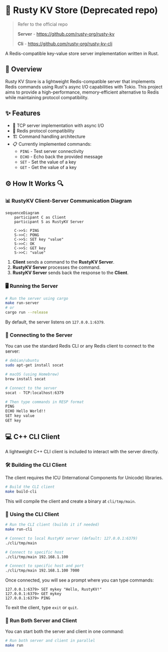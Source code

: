 # 🚀 Rusty KV Store (Deprecated repo)

> Refer to the official repo
>
> 
> **Server** - https://github.com/rusty-org/rusty-kv
> 
> **Cli** - https://github.com/rusty-org/rusty-kv-cli

A Redis-compatible key-value store server implementation written in Rust.

## 📖 Overview

Rusty KV Store is a lightweight Redis-compatible server that implements Redis
commands using Rust's async I/O capabilities with Tokio. This project aims to
provide a high-performance, memory-efficient alternative to Redis while
maintaining protocol compatibility.

## ✨ Features

- 🔄 TCP server implementation with async I/O
- 🔌 Redis protocol compatibility
- 🏗️ Command handling architecture
- 📋 Currently implemented commands:
  - `PING` - Test server connectivity
  - `ECHO` - Echo back the provided message
  - `SET` - Set the value of a key
  - `GET` - Get the value of a key

## ⚙️ How It Works 🔍

### 📊 RustyKV Client-Server Communication Diagram

```mermaid
sequenceDiagram
    participant C as Client
    participant S as RustyKV Server

    C->>S: PING
    S->>C: PONG
    C->>S: SET key "value"
    S->>C: OK
    C->>S: GET key
    S->>C: "value"
```

1. **Client** sends a command to the **RustyKV Server**.
2. **RustyKV Server** processes the command.
3. **RustyKV Server** sends back the response to the **Client**.

### 🖥️ Running the Server

```bash
# Run the server using cargo
make run-server
# or
cargo run --release
```

By default, the server listens on `127.0.0.1:6379`.

### 🔗 Connecting to the Server

You can use the standard Redis CLI or any Redis client to connect to the server:

```bash
# debian/ubuntu
sudo apt-get install socat

# macOS (using Homebrew)
brew install socat

# Connect to the server
socat - TCP:localhost:6379

# Then type commands in RESP format
PING
ECHO Hello World!!
SET key value
GET key
```

## 💻 C++ CLI Client

A lightweight C++ CLI client is included to interact with the server directly.

### 🛠️ Building the CLI Client

The client requires the ICU (International Components for Unicode) libraries.

```bash
# Build the CLI client
make build-cli
```

This will compile the client and create a binary at `cli/tmp/main`.

### 🚀 Using the CLI Client

```bash
# Run the CLI client (builds it if needed)
make run-cli

# Connect to local RustyKV server (default: 127.0.0.1:6379)
./cli/tmp/main

# Connect to specific host
./cli/tmp/main 192.168.1.100

# Connect to specific host and port
./cli/tmp/main 192.168.1.100 7000
```

Once connected, you will see a prompt where you can type commands:

```
127.0.0.1:6379> SET mykey "Hello, RustyKV!"
127.0.0.1:6379> GET mykey
127.0.0.1:6379> PING
```

To exit the client, type `exit` or `quit`.

### 🔄 Run Both Server and Client

You can start both the server and client in one command:

```bash
# Run both server and client in parallel
make run
```
